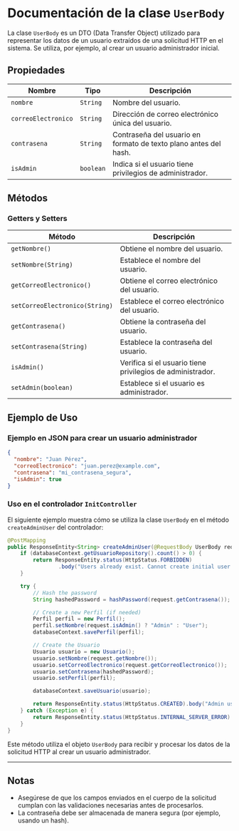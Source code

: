 
# Documentación de la clase `UserBody`

La clase `UserBody` es un DTO (Data Transfer Object) utilizado para representar los datos de un usuario extraídos de una solicitud HTTP en el sistema. Se utiliza, por ejemplo, al crear un usuario administrador inicial.

## Propiedades

| Nombre             | Tipo      | Descripción                             |
|--------------------|-----------|-----------------------------------------|
| `nombre`           | `String`  | Nombre del usuario.                     |
| `correoElectronico`| `String`  | Dirección de correo electrónico única del usuario. |
| `contrasena`       | `String`  | Contraseña del usuario en formato de texto plano antes del hash. |
| `isAdmin`          | `boolean` | Indica si el usuario tiene privilegios de administrador. |

## Métodos

### Getters y Setters

| Método               | Descripción                                      |
|----------------------|--------------------------------------------------|
| `getNombre()`        | Obtiene el nombre del usuario.                   |
| `setNombre(String)`  | Establece el nombre del usuario.                 |
| `getCorreoElectronico()` | Obtiene el correo electrónico del usuario.       |
| `setCorreoElectronico(String)` | Establece el correo electrónico del usuario. |
| `getContrasena()`    | Obtiene la contraseña del usuario.               |
| `setContrasena(String)` | Establece la contraseña del usuario.             |
| `isAdmin()`          | Verifica si el usuario tiene privilegios de administrador. |
| `setAdmin(boolean)`  | Establece si el usuario es administrador.        |

## Ejemplo de Uso

### Ejemplo en JSON para crear un usuario administrador

```json
{
  "nombre": "Juan Pérez",
  "correoElectronico": "juan.perez@example.com",
  "contrasena": "mi_contrasena_segura",
  "isAdmin": true
}
```

### Uso en el controlador `InitController`

El siguiente ejemplo muestra cómo se utiliza la clase `UserBody` en el método `createAdminUser` del controlador:

```java
@PostMapping
public ResponseEntity<String> createAdminUser(@RequestBody UserBody request) {
    if (databaseContext.getUsuarioRepository().count() > 0) {
        return ResponseEntity.status(HttpStatus.FORBIDDEN)
                .body("Users already exist. Cannot create initial user.");
    }

    try {
        // Hash the password
        String hashedPassword = hashPassword(request.getContrasena());

        // Create a new Perfil (if needed)
        Perfil perfil = new Perfil();
        perfil.setNombre(request.isAdmin() ? "Admin" : "User");
        databaseContext.savePerfil(perfil);

        // Create the Usuario
        Usuario usuario = new Usuario();
        usuario.setNombre(request.getNombre());
        usuario.setCorreoElectronico(request.getCorreoElectronico());
        usuario.setContrasena(hashedPassword);
        usuario.setPerfil(perfil);

        databaseContext.saveUsuario(usuario);

        return ResponseEntity.status(HttpStatus.CREATED).body("Admin user created successfully.");
    } catch (Exception e) {
        return ResponseEntity.status(HttpStatus.INTERNAL_SERVER_ERROR).body("Error creating user: " + e.getMessage());
    }
}
```

Este método utiliza el objeto `UserBody` para recibir y procesar los datos de la solicitud HTTP al crear un usuario administrador.

---

## Notas

- Asegúrese de que los campos enviados en el cuerpo de la solicitud cumplan con las validaciones necesarias antes de procesarlos.
- La contraseña debe ser almacenada de manera segura (por ejemplo, usando un hash).

